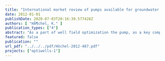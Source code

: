 ```yaml
---
title: "International market review of pumps available for groundwater abstraction"
date: 2012-01-01
publishDate: 2020-07-03T20:16:39.577428Z
authors: [ "HÃ¶chel, K." ]
publication_types: ["4"]
abstract: "As a part of well field optimization the pump, as a key component in water extraction systems and its energy saving potentials have to be checked. In addition to the project deliverable D2.1 “Literature review on theoretical pump and motor efficiency of submersible pump systems” the availability of innovative and energy saving submersible pumps on the market has to be verified. Therefore, the market has been scanned and evaluated. The purpose of this document is to present the results of the market analysis for efficient pumps and to assess realistic energy saving potentials that are achievable with today’s technology. This achievement can be reached by either selecting more efficient centrifugal pumps or motors (evaluated in this study), or by considering some boundary conditions such as losses in power supply cables, operating mode or the use of variable speed drives. These accompanying conditions were also discussed at the workshop and are presented as a short summary in the last chapter of this paper."
featured: false
publication: ""
url_pdf: "../../../pdf/Höchel-2012-487.pdf"
projects: ["optiwells-1"]
---
```


